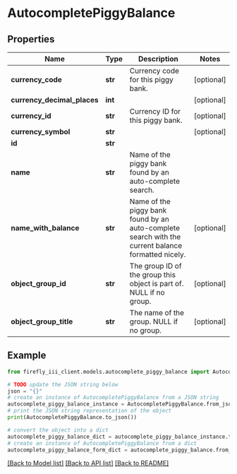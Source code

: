 # AutocompletePiggyBalance


## Properties

Name | Type | Description | Notes
------------ | ------------- | ------------- | -------------
**currency_code** | **str** | Currency code for this piggy bank. | [optional] 
**currency_decimal_places** | **int** |  | [optional] 
**currency_id** | **str** | Currency ID for this piggy bank. | [optional] 
**currency_symbol** | **str** |  | [optional] 
**id** | **str** |  | 
**name** | **str** | Name of the piggy bank found by an auto-complete search. | 
**name_with_balance** | **str** | Name of the piggy bank found by an auto-complete search with the current balance formatted nicely. | [optional] 
**object_group_id** | **str** | The group ID of the group this object is part of. NULL if no group. | [optional] 
**object_group_title** | **str** | The name of the group. NULL if no group. | [optional] 

## Example

```python
from firefly_iii_client.models.autocomplete_piggy_balance import AutocompletePiggyBalance

# TODO update the JSON string below
json = "{}"
# create an instance of AutocompletePiggyBalance from a JSON string
autocomplete_piggy_balance_instance = AutocompletePiggyBalance.from_json(json)
# print the JSON string representation of the object
print(AutocompletePiggyBalance.to_json())

# convert the object into a dict
autocomplete_piggy_balance_dict = autocomplete_piggy_balance_instance.to_dict()
# create an instance of AutocompletePiggyBalance from a dict
autocomplete_piggy_balance_form_dict = autocomplete_piggy_balance.from_dict(autocomplete_piggy_balance_dict)
```
[[Back to Model list]](../README.md#documentation-for-models) [[Back to API list]](../README.md#documentation-for-api-endpoints) [[Back to README]](../README.md)


